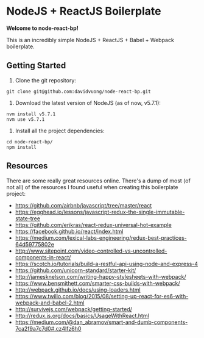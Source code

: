 # NodeJS + ReactJS Boilerplate

**Welcome to node-react-bp!**

This is an incredibly simple NodeJS + ReactJS + Babel + Webpack boilerplate.

## Getting Started

1. Clone the git repository:

  ```
  git clone git@github.com:davidvuong/node-react-bp.git
  ```

1. Download the latest version of NodeJS (as of now, v5.7.1):

  ```
  nvm install v5.7.1
  nvm use v5.7.1
  ```

1. Install all the project dependencies:

  ```
  cd node-react-bp/
  npm install
  ```

## Resources

There are some really great resources online. There's a dump of most (of not all) of the resources I found useful when creating this boilerplate project:

* https://github.com/airbnb/javascript/tree/master/react
* https://egghead.io/lessons/javascript-redux-the-single-immutable-state-tree
* https://github.com/erikras/react-redux-universal-hot-example
* https://facebook.github.io/react/index.html
* https://medium.com/lexical-labs-engineering/redux-best-practices-64d59775802e
* http://www.sitepoint.com/video-controlled-vs-uncontrolled-components-in-react/
* https://scotch.io/tutorials/build-a-restful-api-using-node-and-express-4
* https://github.com/unicorn-standard/starter-kit/
* http://jamesknelson.com/writing-happy-stylesheets-with-webpack/
* https://www.bensmithett.com/smarter-css-builds-with-webpack/
* http://webpack.github.io/docs/using-loaders.html
* https://www.twilio.com/blog/2015/08/setting-up-react-for-es6-with-webpack-and-babel-2.html
* http://survivejs.com/webpack/getting-started/
* http://redux.js.org/docs/basics/UsageWithReact.html
* https://medium.com/@dan_abramov/smart-and-dumb-components-7ca2f9a7c7d0#.cz4lfz6h0
